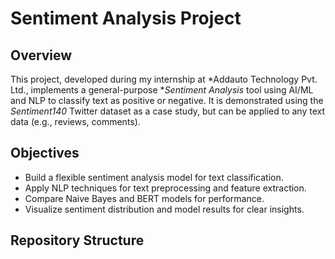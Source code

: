 # Sentiment Analysis Project

## Overview
This project, developed during my internship at *Addauto Technology Pvt. Ltd., implements a general-purpose **Sentiment Analysis* tool using AI/ML and NLP to classify text as positive or negative. It is demonstrated using the *Sentiment140* Twitter dataset as a case study, but can be applied to any text data (e.g., reviews, comments).

## Objectives
- Build a flexible sentiment analysis model for text classification.
- Apply NLP techniques for text preprocessing and feature extraction.
- Compare Naive Bayes and BERT models for performance.
- Visualize sentiment distribution and model results for clear insights.

## Repository Structure 
